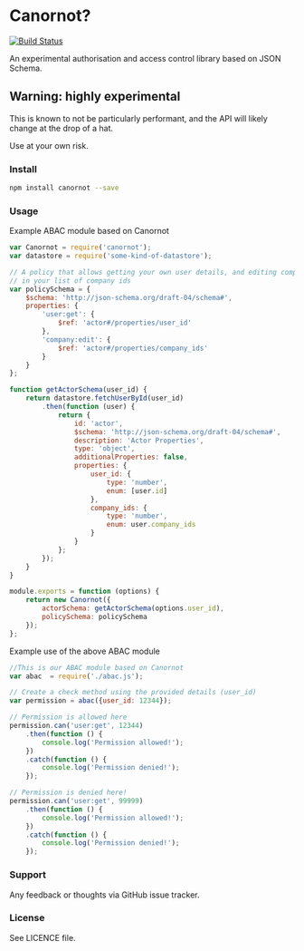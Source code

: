 # Canornot?

[![Build Status](https://travis-ci.org/maxholman/canornot.svg?branch=master)](https://travis-ci.org/maxholman/canornot)

An experimental authorisation and access control library based on JSON Schema.

## Warning: highly experimental

This is known to not be particularly performant, and the API will likely change at the drop of a hat.

Use at your own risk.

### Install

```bash
npm install canornot --save
```

### Usage

Example ABAC module based on Canornot

```javascript
var Canornot = require('canornot');
var datastore = require('some-kind-of-datastore');

// A policy that allows getting your own user details, and editing companies
// in your list of company ids
var policySchema = {
    $schema: 'http://json-schema.org/draft-04/schema#',
    properties: {
        'user:get': {
            $ref: 'actor#/properties/user_id'
        },
        'company:edit': {
            $ref: 'actor#/properties/company_ids'
        }
    }
};

function getActorSchema(user_id) {
    return datastore.fetchUserById(user_id)
        .then(function (user) {
            return {
                id: 'actor',
                $schema: 'http://json-schema.org/draft-04/schema#',
                description: 'Actor Properties',
                type: 'object',
                additionalProperties: false,
                properties: {
                    user_id: {
                        type: 'number',
                        enum: [user.id]
                    },
                    company_ids: {
                        type: 'number',
                        enum: user.company_ids
                    }
                }
            };
        });
    }
}

module.exports = function (options) {
    return new Canornot({
        actorSchema: getActorSchema(options.user_id),
        policySchema: policySchema
    });
};

```


Example use of the above ABAC module

```javascript
//This is our ABAC module based on Canornot
var abac  = require('./abac.js');

// Create a check method using the provided details (user_id)
var permission = abac({user_id: 12344});

// Permission is allowed here
permission.can('user:get', 12344)
    .then(function () {
        console.log('Permission allowed!');
    })
    .catch(function () {
        console.log('Permission denied!');
    });

// Permission is denied here!
permission.can('user:get', 99999)
    .then(function () {
        console.log('Permission allowed!');
    })
    .catch(function () {
        console.log('Permission denied!');
    });
```

### Support

Any feedback or thoughts via GitHub issue tracker.

### License

See LICENCE file.
